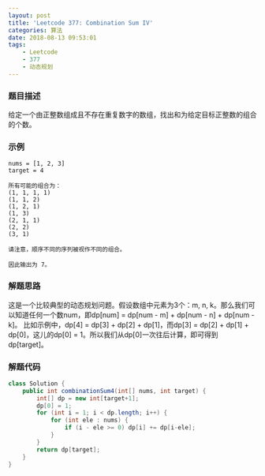 ```yaml
---
layout: post
title: 'Leetcode 377: Combination Sum IV'
categories: 算法
date: 2018-08-13 09:53:01
tags:
    - Leetcode
    - 377
    - 动态规划
---
```

### 题目描述
给定一个由正整数组成且不存在重复数字的数组，找出和为给定目标正整数的组合的个数。
<!-- more -->
### 示例
```shell
nums = [1, 2, 3]
target = 4

所有可能的组合为：
(1, 1, 1, 1)
(1, 1, 2)
(1, 2, 1)
(1, 3)
(2, 1, 1)
(2, 2)
(3, 1)

请注意，顺序不同的序列被视作不同的组合。

因此输出为 7。
```

### 解题思路
这是一个比较典型的动态规划问题。假设数组中元素为3个：m, n, k。那么我们可以知道任何一个数num，即dp[num] = dp[num - m] + dp[num - n] + dp[num - k]。
比如示例中，dp[4] = dp[3] + dp[2] + dp[1]，而dp[3] = dp[2] + dp[1] + dp[0]，这儿的dp[0] = 1。所以我们从dp[0]一次往后计算，即可得到dp[target]。

### 解题代码
```Java
class Solution {
    public int combinationSum4(int[] nums, int target) {
        int[] dp = new int[target+1];
        dp[0] = 1;
        for (int i = 1; i < dp.length; i++) {
            for (int ele : nums) {
                if (i - ele >= 0) dp[i] += dp[i-ele];
            }
        }
        return dp[target];
    }
}
```
